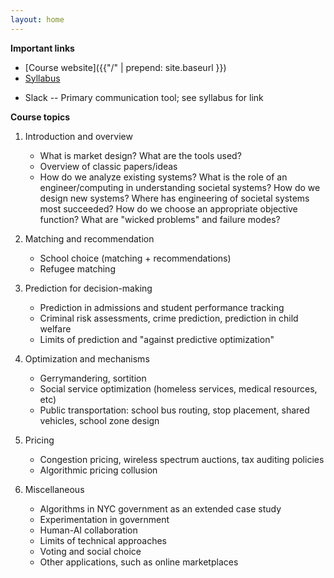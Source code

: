 ```yaml
---
layout: home
---
```

<b>Important links</b>
 - [Course website]({{"/" | prepend: site.baseurl }})
 - [Syllabus](https://docs.google.com/document/d/1VUgsFrZFnc8icZbIIvy2w0MgAJlIqxhsVF61Y1GZ7-0/edit?tab=t.0)
 <!-- - [Paper list](https://docs.google.com/document/d/1Is__u8Yxz66Ddq9ONVqXwyuGFJQyM3kEhLN7FEppAPM/edit?tab=t.0) -->
 - Slack -- Primary communication tool; see syllabus for link

 <b> Course topics </b>
1. Introduction and overview
   - What is market design? What are the tools used? 
   - Overview of classic papers/ideas
   - How do we analyze existing systems? What is the role of an engineer/computing in understanding societal systems? How do we design new systems? Where has engineering of societal systems most succeeded? How do we choose an appropriate objective function? What are "wicked problems" and failure modes?

2. Matching and recommendation
   - School choice (matching + recommendations)
   - Refugee matching

3. Prediction for decision-making
   - Prediction in admissions and student performance tracking
   - Criminal risk assessments, crime prediction, prediction in child welfare
   - Limits of prediction and "against predictive optimization"

4. Optimization and mechanisms
   - Gerrymandering, sortition
   - Social service optimization (homeless services, medical resources, etc)
   - Public transportation: school bus routing, stop placement, shared vehicles, school zone design

5. Pricing
   - Congestion pricing, wireless spectrum auctions, tax auditing policies
   - Algorithmic pricing collusion

6. Miscellaneous
   - Algorithms in NYC government as an extended case study
   - Experimentation in government
   - Human-AI collaboration
   - Limits of technical approaches
   - Voting and social choice
   - Other applications, such as online marketplaces
